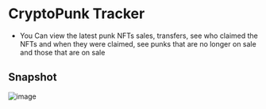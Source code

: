 # CryptoPunk Tracker
- You Can view the latest punk NFTs sales, transfers, see who claimed the NFTs and when they were claimed, see punks that are no longer on sale and those that are on sale
## Snapshot
![image](https://github.com/user-attachments/assets/e80e8b11-e2fa-4393-8bb8-f65e59aab2db)
